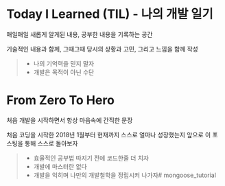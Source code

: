 # Today I Learned (TIL) - 나의 개발 일기

 매일매일 새롭게 알게된 내용, 공부한 내용을 기록하는 공간


 기술적인 내용과 함께, 그때그때 당시의 상황과 고민, 그리고 느낌을 함께 작성



> + 나의 기억력을 믿지 말자
> + 개발은 목적이 아닌 수단 


# From Zero To Hero

처음 개발을 시작하면서 항상 마음속에 간직한 문장

처음 코딩을 시작한 2018년 1월부터 현재까지 스스로 얼마나 성장했는지 앞으로 이 포스팅을 통해 스스로 돌아보자

> + 효율적인 공부법 따지기 전에 코드한줄 더 치자
> + 개발에 마스터란 없다
> + 개발을 익히며 나만의 개발철학을 정립시켜 나가자#   m o n g o o s e _ t u t o r i a l  
 